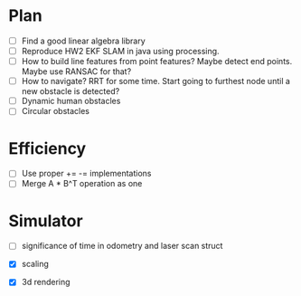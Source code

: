 # Plan
- [ ] Find a good linear algebra library
- [ ] Reproduce HW2 EKF SLAM in java using processing.
- [ ] How to build line features from point features? Maybe detect end points. Maybe use RANSAC for that?
- [ ] How to navigate? RRT for some time. Start going to furthest node until a new obstacle is detected?
- [ ] Dynamic human obstacles
- [ ] Circular obstacles

# Efficiency
- [ ] Use proper += -= implementations
- [ ] Merge A * B^T operation as one

# Simulator
- [ ] significance of time in odometry and laser scan struct
- [x] scaling
- [x] 3d rendering

